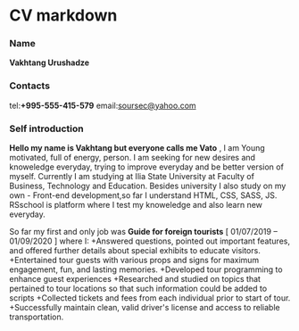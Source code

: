 # CV markdown

### Name

**Vakhtang Urushadze**

### Contacts

tel:**+995-555-415-579**
email:<soursec@yahoo.com>

### Self introduction

**Hello my name is Vakhtang but everyone calls me Vato** , I am Young motivated, full of energy, person. I am seeking for new desires and knoweledge everyday, trying to improve everyday and be better version of myself. Currently I am studying at Ilia State University at Faculty of Business, Technology and Education. Besides university I also study on my own - Front-end development,so far I understand HTML, CSS, SASS, JS. RSschool is platform where I test my knoweledge and also learn new everyday.

So far my first and only job was **Guide for foreign tourists** [ 01/07/2019 – 01/09/2020 ] where I:
+Answered questions, pointed out important features, and offered further details about special exhibits to
educate visitors.
+Entertained tour guests with various props and signs for maximum engagement, fun, and lasting
memories.
+Developed tour programming to enhance guest experiences
+Researched and studied on topics that pertained to tour locations so that such information could be added
to scripts
+Collected tickets and fees from each individual prior to start of tour.
+Successfully maintain clean, valid driver's license and access to reliable transportation.
